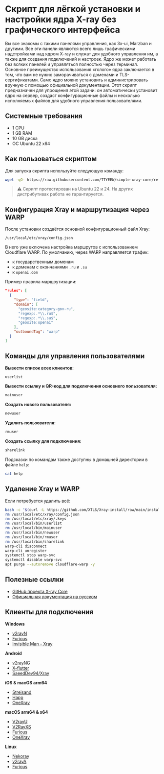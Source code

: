 # Скрипт для лёгкой установки и настройки ядра X-ray без графического интерфейса

Вы все знакомы с такими панелями управления, как 3x-ui, Marzban и другими. Все эти панели являются всего лишь графическими надстройками над ядром X-ray и служат для удобного управления им, а также для создания подключений и настроек. Ядро же может работать без всяких панелей и управляться полностью через терминал. Основное преимущество использования «голого» ядра заключается в том, что вам не нужно заморачиваться с доменами и TLS-сертификатами. Само ядро можно установить и администрировать вручную с помощью официальной документации. Этот скрипт предназначен для упрощения этой задачи: он автоматически установит ядро на сервер, создаст конфигурационные файлы и несколько исполняемых файлов для удобного управления пользователями.

## Системные требования

- 1 CPU  
- 1 GB RAM  
- 10 GB диска  
- ОС Ubuntu 22 x64

## Как пользоваться скриптом

Для запуска скрипта используйте следующую команду:

```bash
wget -qO- https://raw.githubusercontent.com/TTYEEW/simple-xray-core/refs/heads/main/xray-install | bash
```
> ⚠️ Скрипт протестирован на Ubuntu 22 и 24. На других дистрибутивах работа не гарантируется.

## Конфигурация Xray и маршрутизация через WARP

После установки создаётся основной конфигурационный файл Xray:

```
/usr/local/etc/xray/config.json
```

В него уже включена настройка маршрутов с использованием Cloudflare WARP. По умолчанию, через WARP направляется трафик:

- к государственным доменам
- к доменам с окончаниями `.ru` и `.su`
- к `openai.com`

Пример правила маршрутизации:

```json
"rules": [
  {
    "type": "field",
    "domain": [
      "geosite:category-gov-ru",
      "regexp:.*\\.ru$",
      "regexp:.*\\.su$",
      "geosite:openai"
    ],
    "outboundTag": "warp"
  }
]
```

## Команды для управления пользователями

**Вывести список всех клиентов:**

```bash
userlist
```

**Вывести ссылку и QR-код для подключения основного пользователя:**

```bash
mainuser
```

**Создать нового пользователя:**

```bash
newuser
```

**Удалить пользователя:**

```bash
rmuser
```

**Создать ссылку для подключения:**

```bash
sharelink
```

Подсказки по командам также доступны в домашней директории в файле `help`:

```bash
cat help
```

## Удаление Xray и WARP

Если потребуется удалить всё:

```bash
bash -c "$(curl -L https://github.com/XTLS/Xray-install/raw/main/install-release.sh)" @ remove
rm /usr/local/etc/xray/config.json
rm /usr/local/etc/xray/.keys
rm /usr/local/bin/userlist
rm /usr/local/bin/mainuser
rm /usr/local/bin/newuser
rm /usr/local/bin/rmuser
rm /usr/local/bin/sharelink
warp-cli disconnect
warp-cli unregister
systemctl stop warp-svc
systemctl disable warp-svc
apt purge --autoremove cloudflare-warp -y
```

## Полезные ссылки

- [GitHub проекта X-ray Core](https://github.com/XTLS/Xray-core)
- [Официальная документация на русском](https://xtls.github.io/ru/)

## Клиенты для подключения

**Windows**

- [v2rayN](https://github.com/2dust/v2rayN)  
- [Furious](https://github.com/LorenEteval/Furious)  
- [Invisible Man - Xray](https://github.com/InvisibleManVPN/InvisibleMan-XRayClient)  

**Android**

- [v2rayNG](https://github.com/2dust/v2rayNG)  
- [X-flutter](https://github.com/XTLS/X-flutter)  
- [SaeedDev94/Xray](https://github.com/SaeedDev94/Xray)  

**iOS & macOS arm64**

- [Streisand](https://apps.apple.com/app/streisand/id6450534064)  
- [Happ](https://apps.apple.com/app/happ-proxy-utility/id6504287215)  
- [OneXray](https://github.com/OneXray/OneXray)  

**macOS arm64 & x64**

- [V2rayU](https://github.com/yanue/V2rayU)  
- [V2RayXS](https://github.com/tzmax/V2RayXS)  
- [Furious](https://github.com/LorenEteval/Furious)  
- [OneXray](https://github.com/OneXray/OneXray)  

**Linux**

- [Nekoray](https://github.com/MatsuriDayo/nekoray)  
- [v2rayA](https://github.com/v2rayA/v2rayA)  
- [Furious](https://github.com/LorenEteval/Furious)  